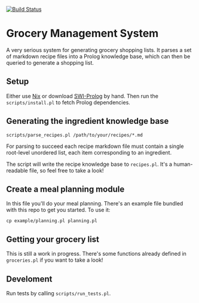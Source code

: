[![Build Status](https://travis-ci.org/jwoudenberg/groceries.svg?branch=trunk)](https://travis-ci.org/jwoudenberg/groceries)

# Grocery Management System

A very serious system for generating grocery shopping lists. It parses a set of markdown recipe files into a Prolog knowledge base, which can then be queried to generate a shopping list.

## Setup

Either use [Nix][nix] or download [SWI-Prolog][swi-prolog] by hand. Then run the `scripts/install.pl` to fetch Prolog dependencies.

## Generating the ingredient knowledge base

```
scripts/parse_recipes.pl /path/to/your/recipes/*.md
```

For parsing to succeed each recipe markdown file must contain a single root-level unordered list, each item corresponding to an ingredient.

The script will write the recipe knowledge base to `recipes.pl`. It's a human-readable file, so feel free to take a look!

## Create a meal planning module

In this file you'll do your meal planning. There's an example file bundled with this repo to get you started. To use it:

```
cp example/planning.pl planning.pl
```

## Getting your grocery list

This is still a work in progress. There's some functions already defined in `groceries.pl` if you want to take a look!

## Develoment

Run tests by calling `scripts/run_tests.pl`.

[nix]: https://nixos.org/
[swi-prolog]: https://www.swi-prolog.org/Download.html
